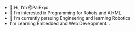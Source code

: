 - 👋 Hi, I’m @PalExpo
- 👀 I’m interested in Programming for Robots and AI+ML
- 🌱 I’m currently pursuing Engineering and learning Robotics
- I'm Learning Embedded and Web Development...
